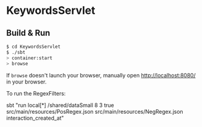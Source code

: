 # KeywordsServlet #

## Build & Run ##

```sh
$ cd KeywordsServlet
$ ./sbt
> container:start
> browse
```

If `browse` doesn't launch your browser, manually open [http://localhost:8080/](http://localhost:8080/) in your browser.

To run the RegexFilters:

   sbt "run local[*] /shared/dataSmall 8 3 true src/main/resources/PosRegex.json src/main/resources/NegRegex.json interaction_created_at"


